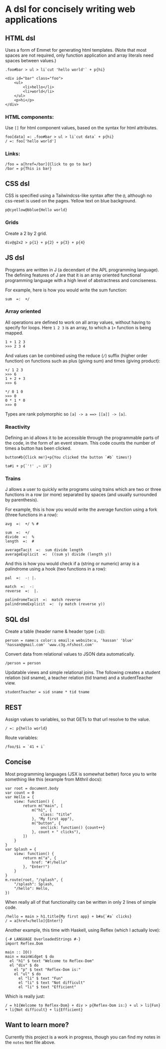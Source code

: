 # A dsl for concisely writing web applications

## HTML dsl
Uses a form of Emmet for generating html templates. (Note that most spaces are not required, only function application and array literals need spaces between values.)
```
.foo#bar > ul > li`cut 'hello world'` + p{hi}

<div id="bar" class="foo">
	<ul>
		<li>hello</li>
		<li>world</li>
	</ul>
	<p>hi</p>
</div>
```

### HTML components:
Use `[]` for html component values, based on the syntax for html attributes.
```
foo[data] =: .foo#bar > ul > li`cut data` + p{hi}
/ =: foo['hello world']
```

### Links:
```
/foo = a[href=/bar]{Click to go to bar}
/bar = p{This is bar} 
```

## CSS dsl
CSS is specified using a Tailwindcss-like syntax after the `@`, although no css-reset is used on the pages.
Yellow text on blue background.
```
p@cyellow@bblue{Hello world}
```

### Grids
Create a 2 by 2 grid. 
```
div@g2x2 > p{1} + p{2} + p{3} + p{4}
```

## JS dsl
Programs are written in J (a decendant of the APL programming language). The defining features of J are that it is an array oriented functional programming language with a high
level of abstractness and conciseness.

For example, here is how you would write the sum function:
```
sum  =:  +/
```

### Array oriented
All operations are defined to work on all array values, without having to specify for loops. 
Here `1 2 3` is an array, to which a `1+` function is being mapped.
```
1 + 1 2 3
>>> 2 3 4
```
And values can be combined using the reduce (`/`) suffix (higher order function) on functions such as plus (giving sum) and times (giving product):
```
+/ 1 2 3
>>> 6
1 + 2 + 3
>>> 6

*/ 0 1 0
>>> 0
0 * 1 * 0
>>> 0
```

Types are rank polymorphic so `[a] -> a ==> [[a]] -> [a]`.

### Reactivity
Defining an id allows it to be accessible through the programmable parts of the code, in the form of an event stream.
This code counts the number of times a button has been clicked.
```
button#b{Click me!}+p{You clicked the button `#b` times!}
```

```
ta#i + p{`'!' ,~ iV`}
```

### Trains
J allows a user to quickly write programs using trains which are two or three functions in a row (or more) separated by spaces (and usually surrounded by parenthesis).

For example, this is how you would write the average function using a fork (three functions in a row):
```
avg  =:  +/ % #

sum  =:  +/
divide  =:  %
length  =:  #

averageTacit  =:  sum divide length
averageExplicit  =:  ((sum y) divide (length y))
```

And this is how you would check if a (string or numeric) array is a palindrome using a hook (two functions in a row):
```
pal  =:  -: |.

match  =:  -: 
reverse  =:  |.

palindromeTacit  =:  match reverse
palindromeExplicit  =:  (y match (reverse y))
```

## SQL dsl
Create a table (header name & header type (`:x`)):
```
person = name:s color:s email:e website:u, 'hassan' 'blue' 'hassan@gmail.com' 'www.c3g.nfshost.com'
```

Convert data from relational values to JSON data automatically.
```
/person = person
```

Updatable views and simple relational joins. The following creates a student relation (sid sname), a teacher relation (tid tname) and a studentTeacher view.
```
studentTeacher = sid sname * tid tname
```

## REST
Assign values to variables, so that GETs to that url resolve to the value.
```
/ =: p{hello world}
```

Route variables:
```
/foo/$i = `41 + i`
```

## Concise
Most programming languages (JSX is somewhat better) force you to write something like this (example from Mithril docs):
```
var root = document.body
var count = 0
var Hello = {
    view: function() {
        return m("main", [
            m("h1", {
                class: "title"
            }, "My first app"),
            m("button", {
                onclick: function() {count++}
            }, count + " clicks"),
        ])
    }
}
var Splash = {
    view: function() {
        return m("a", {
            href: "#!/hello"
        }, "Enter!")
    }
}
m.route(root, "/splash", {
    "/splash": Splash,
    "/hello": Hello,
})
```

When really all of that functionality can be written in only 2 lines of simple code.
```
/hello = main > h1.title{My first app} + b#a{`#a` clicks}
/ = a[href=/hello]{Enter!}
```

Another example, this time with Haskell, using Reflex (which I actually love):
```
{-# LANGUAGE OverloadedStrings #-}
import Reflex.Dom

main :: IO()
main = mainWidget $ do
  el "h1" $ text "Welcome to Reflex-Dom"
  el "div" $ do
    el "p" $ text "Reflex-Dom is:"
    el "ul" $ do
      el "li" $ text "Fun"
      el "li" $ text "Not difficult"
      el "li" $ text "Efficient"
```

Which is really just:
```
/ = h1{Welcome to Reflex-Dom} + div > p{Reflex-Dom is:} + ul > li{Fun} + li{Not difficult} + li{Efficient}
```

## Want to learn more?
Currently this project is a work in progress, though you can find my notes in the `notes` text file above.
